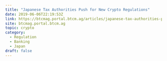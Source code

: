 ```yaml
---
title: "Japanese Tax Authorities Push for New Crypto Regulations"
date: 2019-06-06T22:19:53Z
link: https://btcmag.portal.btcm.ag/articles/japanese-tax-authorities-push-for-new-crypto-regulations/?utm_medium=RSS&utm_source=hune
site: btcmag.portal.btcm.ag
topic: crypto
category:
  - Regulation
  - Banking
  - Japan
draft: false
---
```

